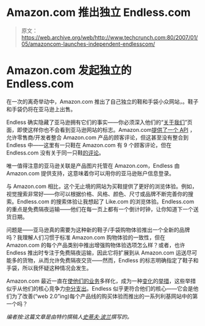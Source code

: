 # Amazon.com 推出独立 Endless.com

> 原文：<https://web.archive.org/web/http://www.techcrunch.com:80/2007/01/05/amazoncom-launches-independent-endlesscom/>

# Amazon.com 发起独立的 Endless.com

 [](https://web.archive.org/web/20220905130922/http://www.endless.com/) 在一次的离奇举动中，Amazon.com 推出了自己独立的鞋和手袋小众网站，。鞋子和手袋仍将在亚马逊上出售。

Endless 确实隐藏了亚马逊拥有它们的事实——你必须深入他们的“[关于我们](https://web.archive.org/web/20220905130922/http://www.endless.com/help/200106290)”页面，即使这样你也不会看到亚马逊网站的标志。Amazon.com[提供了一个 API](https://web.archive.org/web/20220905130922/http://www.amazon.com/E-Commerce-Service-AWS-home-page/b/ref=sc_fe_l_2/105-6206128-8798041?ie=UTF8&node=12738641&no=3435361&me=A36L942TSJ2AJA) ，允许零售商/开发者整合 Amazon.com 产品的顾客评论，但这甚至没有整合到 Endless 中——这里有一只鞋在 Amazon.com 有 9 个顾客评论，但在 Endless.com 没有关于同一只鞋[的评论](https://web.archive.org/web/20220905130922/http://www.endless.com/dp/B000EXPSDM/ref=sr_1-2/?&colors=&size=20&page=1&dept=241993011&node=241993011&nodes=241993011&brands=Rockport&keywords=oxford&sort=relevancerank&onsale=0&newarrivals=0&sizes=&widths=&userID=123456&fromPage=search)。

唯一值得注意的亚马逊关联是产品图片托管在 Amazon.com，Endless 由 Amazon.com 提供支持，这意味着你可以用你的亚马逊账户信息登录。

与 Amazon.com 相比，这个无止境的网站为买鞋提供了更好的浏览体验。例如，视觉搜索非常好——你可以根据价格、风格、颜色、尺寸或品牌不断完善你的搜索。Endless.com 的搜索体验让我想起了 Like.com 的浏览体验。Endless.com 的重点是免费隔夜运输——他们在每一页上都有一个倒计时钟，让你知道下一个送货日期。

问题是——亚马逊真的需要为这种新的鞋子/手袋购物体验推出一个全新的品牌吗？我理解人们习惯于标准 Amazon.com 购物体验的一致性，但在 Amazon.com 的每个产品类别中推出增强购物体验选项怎么样？或者，也许 Endless 推出时专注于免费隔夜运输，因此它将扩展到从 Amazon.com 运送尽可能多的货物，从而允许免费隔夜交货——然而，Endless 的标志明确指定了鞋子和手袋，所以我怀疑这种情况会发生。

Amazon.com 最近一直在[使他们的业务](https://web.archive.org/web/20220905130922/http://www.beta.techcrunch.com/2006/11/14/interview-with-jeff-bezos-on-amazon-web-services/)多样化，成为一种[变化](https://web.archive.org/web/20220905130922/http://www.beta.techcrunch.com/2006/08/24/exclusive-amazon-readies-utility-computing-service/)的[举措](https://web.archive.org/web/20220905130922/http://www.beta.techcrunch.com/2006/12/06/wikia-gets-an-undisclosed-amount-of-funding-from-amazon/)，这些举措似乎从他们的核心竞争力[中分支出](https://web.archive.org/web/20220905130922/http://www.beta.techcrunch.com/2006/11/02/amazon-puts-internal-links-up-for-sale/)。Endless 似乎更符合他们的核心——它会是他们为了改善(“web 2.0”ing)每个产品线的购买体验而推出的一系列利基网站中的第一个吗？

*编者按:这篇文章是由特约撰稿人[史蒂夫·波兰](https://web.archive.org/web/20220905130922/http://www.vestedventures.com/blog/)撰写的。*